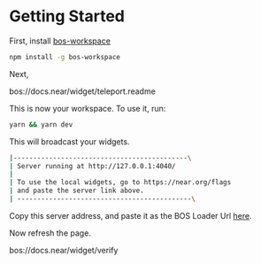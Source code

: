 # Getting Started

First, install [bos-workspace](https://github.com/sekaiking/bos-workspace)

```bash
npm install -g bos-workspace
```

Next,

bos://docs.near/widget/teleport.readme

This is now your workspace. To use it, run:

```bash
yarn && yarn dev
```

This will broadcast your widgets. 

```bash
|--------------------------------------------\
| Server running at http://127.0.0.1:4040/
|
| To use the local widgets, go to https://near.org/flags
| and paste the server link above.
| --------------------------------------------\
```

Copy this server address, and paste it as the BOS Loader Url [here](http://localhost:3000/flags).

Now refresh the page.

bos://docs.near/widget/verify
